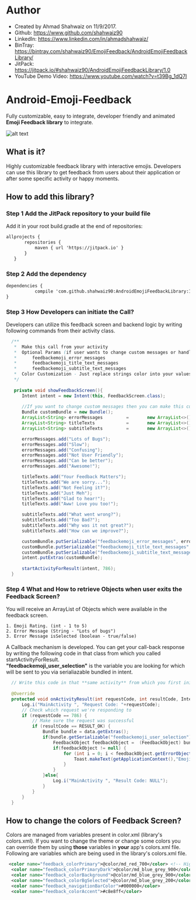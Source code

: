 
 # Author
 * Created by Ahmad Shahwaiz on 11/9/2017.
 * Github: https://www.github.com/shahwaiz90
 * LinkedIn: https://www.linkedin.com/in/ahmadshahwaiz/
 * BinTray: https://bintray.com/shahwaiz90/EmojiFeedback/AndroidEmojiFeedbackLibrary/
 * JitPack: https://jitpack.io/#shahwaiz90/AndroidEmojiFeedbackLibrary/1.0
 * YouTube Demo Video: https://www.youtube.com/watch?v=t39Bg_1dQ7I
 
 # Android-Emoji-Feedback
Fully customizable, easy to integrate, developer friendly and animated **Emoji Feedback library** to integrate.

![alt text](https://i.imgflip.com/1z2z2r.gif) 

 ## What is it?
Highly customizable feedback library with interactive emojis. Developers can use this library to get feedback from users about their application or after some specific activity or happy moments.

 ## How to add this library?

 ### Step 1 Add the JitPack repository to your build file

 Add it in your root build.gradle at the end of repositories:
 ```xml
 allprojects {
		repositories {
			maven { url 'https://jitpack.io' }
		}
	}
```
 ### Step 2 Add the dependency
 ```xml
 dependencies {
	        compile 'com.github.shahwaiz90:AndroidEmojiFeedbackLibrary:1.0'
 }
 ```
		
 ### Step 3 How Developers can initiate the Call?
Developers can utilize this feedback screen and backend logic by writing following commands from their activity class.
  ```java
	/**
	 *	Make this call from your activity
	 *  Optional Params (if user wants to change custom messages or handle different locales):
	 *      feedbackemoji_error_messages
	 *      feedbackemoji_title_text_messages
	 *      feedbackemoji_subtitle_text_messages
	 *  Color Customization - Just replace strings color into your values/colors and change value of those color variables.
	 */
	 
	 private void showFeedbackScreen(){
		Intent intent = new Intent(this, FeedbackScreen.class);
		
		//If you want to change custom messages then you can make this custom bundle and add params in it. Otherwise, default strings will be used.
		Bundle customBundle = new Bundle();				 
		ArrayList<String> errorMessages         =       new ArrayList<>();    
		ArrayList<String> titleTexts            =       new ArrayList<>();    
		ArrayList<String> subtitleTexts         =       new ArrayList<>();    

		errorMessages.add("Lots of Bugs");			 
		errorMessages.add("Slow");		 
		errorMessages.add("Confusing");		 
		errorMessages.add("Not User Friendly");		 
		errorMessages.add("Can be better");		 
		errorMessages.add("Awesome!");		 

		titleTexts.add("Your Feedback Matters");		 
		titleTexts.add("We are sorry...");		 
		titleTexts.add("Not Feeling it?");		 		
		titleTexts.add("Just Meh");		 
		titleTexts.add("Glad to hear!");		 
		titleTexts.add("Aww! Love you too!");		 

		subtitleTexts.add("What went wrong?");		 
		subtitleTexts.add("Too Bad?");		 
		subtitleTexts.add("Why was it not great?");		 
		subtitleTexts.add("How can we improve?");		 

		customBundle.putSerializable("feedbackemoji_error_messages", errorMessages);  
		customBundle.putSerializable("feedbackemoji_title_text_messages", titleTexts);  
		customBundle.putSerializable("feedbackemoji_subtitle_text_messages", subtitleTexts); 
		intent.putExtras(customBundle);		 
		
		startActivityForResult(intent, 786); 
	}
```	
### Step 4 What and How to retrieve Objects when user exits the Feedback Screen?

You will receive an ArrayList of Objects which were available in the feedback screen.

	1. Emoji Rating. (int - 1 to 5)
	2. Error Message (String - "Lots of bugs")
	3. Error Message isSelected (boolean - true/false)
	
A Callback mechanism is developed. You can get your call-back response by writing the following code in that class from which you called startActivityForResult.   
**"feedbackemoji_user_selection"** is the variable you are looking for which will be sent to you via serialiazable bundled in intent.

  ```java
	// Write this code in that **same activity** from which you first initiated the call **startActivityForResult**.
	 
	@Override
	protected void onActivityResult(int requestCode, int resultCode, Intent data) {
        Log.i("MainActivity ", "Request Code: "+requestCode);
        // Check which request we're responding to
        if (requestCode == 786) {
            // Make sure the request was successful
            if (resultCode == RESULT_OK) {
                Bundle bundle = data.getExtras();
                if(bundle.getSerializable("feedbackemoji_user_selection") !=null) {
                    FeedbackObject feedbackObject =  (FeedbackObject) bundle.getSerializable("feedbackemoji_user_selection");
                    if(feedbackObject != null) {
                        for (int i = 0; i < feedbackObject.getErrorObject().size(); i++) {
                            Toast.makeText(getApplicationContext(),"Emoji Feedback Number: "+feedbackObject.getEmoSelected()+ " Error Message: " + feedbackObject.getErrorObject().get(i).getErrorMessage()+" isSelectedStatus: "+feedbackObject.getErrorObject().get(i).isSelected(), Toast.LENGTH_SHORT).show();
                        }
                    }
                }else{
                    Log.i("MainActivity ", "Result Code: NULL");
                }
            }
        }
    }
  ```
  ## How to change the colors of Feedback Screen?
  Colors are managed from variables present in color.xml (library's colors.xml). If you want to change the theme or change some colors you can override them by using **those** variables in **your** app's colors.xml file.  
  Following are variables which are being used in the library's colors.xml file.
  ```xml  
   <color name="feedback_colorPrimary">@color/md_red_700</color> <!-- Highlighted Color When clicked on Error Message and button Text Color -->
    <color name="feedback_colorPrimaryDark">@color/md_blue_grey_900</color>
    <color name="feedback_colorBackground">@color/md_blue_grey_900</color> <!-- Background Color of the Screen-->
    <color name="feedback_colorBgSelected">@color/md_blue_grey_200</color> <!-- Color of Text-->
    <color name="feedback_navigationBarColor">#000000</color>
    <color name="feedback_colorAccent">#c8e8ff</color>
  ```